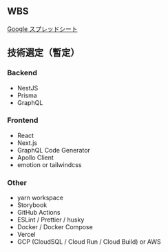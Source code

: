 ## WBS

[Google スプレッドシート](https://docs.google.com/spreadsheets/d/14s5g0BIRy1pFtTN1-IM4jdI_QZZiday2iWtwDcWui8w/edit#gid=0)

## 技術選定（暫定）

### Backend

- NestJS
- Prisma
- GraphQL

### Frontend

- React
- Next.js
- GraphQL Code Generator
- Apollo Client
- emotion or tailwindcss

### Other

- yarn workspace
- Storybook
- GitHub Actions
- ESLint / Prettier / husky
- Docker / Docker Compose
- Vercel
- GCP (CloudSQL / Cloud Run / Cloud Build) or AWS
